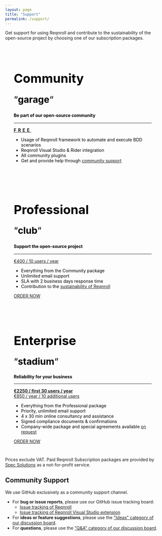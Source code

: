 ```yaml
---
layout: page
title: "Support"
permalink: /support/
---
```


Get support for using Reqnroll and contribute to the sustainability of the open-source project by choosing one of our subscription packages.

<div class="wp-block-columns alignwide is-layout-flex wp-container-core-columns-is-layout-1 wp-block-columns-is-layout-flex" style="margin-bottom:0">
<div class="wp-block-column has-surface-background-color has-text-color has-background has-link-color wp-elements-f52588acfeb0a7f605faad7802310c21 is-layout-flow wp-block-column-is-layout-flow" style="color:#000000;padding-top:2em;padding-right:2em;padding-bottom:2em;padding-left:2em">
<h2 class="wp-block-heading has-text-align-center" id="single" style="font-size:40px"><strong>Community</strong></h2>



<p class="has-text-align-center" style="font-size:30px;line-height:0.7">&#8220;<strong>garage</strong>&#8220;</p>



<p class="has-text-align-center has-normal-font-size" style="line-height:1.5"><strong>Be part of our open-source community</strong></p>



<hr class="wp-block-separator has-text-color has-css-opacity has-background is-style-wide" style="background-color:#000000;color:#000000"/>



<div class="wp-block-buttons is-horizontal is-content-justification-center is-layout-flex wp-container-core-buttons-is-layout-2 wp-block-buttons-is-layout-flex">
<div class="wp-block-button has-custom-width wp-block-button__width-100 has-custom-font-size has-x-large-font-size" style="letter-spacing:0.4em"><a class="free-button wp-block-button__link has-white-color has-secondary-background-color has-text-color has-background no-border-radius wp-element-button" href="https://github.com/reqnroll/Reqnroll" style="padding-top:28px;padding-bottom:28px" target="_blank" rel="noopener"><strong>FREE</strong></a></div>
</div>



<ul class="has-normal-font-size wp-block-list">
<li>Usage of Reqnroll framework to automate and execute BDD scenarios</li>



<li>Reqnroll Visual Studio &amp; Rider integration</li>



<li>All community plugins</li>



<li>Get and provide help through <a href="#community-support">community support</a></li>
</ul>
</div>



<div class="wp-block-column has-primary-background-color has-text-color has-background has-link-color wp-elements-f5330a7e1597ac45a0b417b25cdbcbda is-layout-flow wp-block-column-is-layout-flow" style="color:#000000;padding-top:2em;padding-right:2em;padding-bottom:2em;padding-left:2em">
<h2 class="wp-block-heading has-text-align-center" id="family" style="font-size:40px"><strong>Professional</strong></h2>



<p class="has-text-align-center" style="font-size:30px;line-height:0.7">&#8220;<strong>club</strong>&#8220;</p>



<p class="has-text-align-center has-normal-font-size" style="line-height:1.5"><strong>Support the open-source project</strong></p>



<hr class="wp-block-separator has-css-opacity is-style-wide"/>



<div class="wp-block-buttons is-horizontal is-content-justification-center is-layout-flex wp-container-core-buttons-is-layout-3 wp-block-buttons-is-layout-flex">
<div class="wp-block-button has-custom-width wp-block-button__width-100 has-custom-font-size subscription-button has-large-font-size"><a class="subscription-button subscription-professional-button wp-block-button__link no-border-radius wp-element-button" href="https://www.specsolutions.eu/orders/?p=SIPeV2cnSFqZso25&amp;package=Professional" style="padding-top:32px;padding-bottom:32px">€400 / 10 users / year</a></div>
</div>



<ul class="has-normal-font-size wp-block-list">
<li>Everything from the Community package</li>



<li>Unlimited email support</li>



<li>SLA with 2 business days response time</li>



<li>Contribution to the <a href="https://go.reqnroll.net/sustainability">sustainability of Reqnroll</a></li>
</ul>



<div class="wp-block-buttons is-horizontal is-content-justification-center is-layout-flex wp-container-core-buttons-is-layout-4 wp-block-buttons-is-layout-flex">
<div class="wp-block-button has-custom-width wp-block-button__width-50 subscription-button"><a class="subscription-button subscription-professional-button wp-block-button__link no-border-radius wp-element-button" href="https://www.specsolutions.eu/orders/?p=SIPeV2cnSFqZso25&amp;package=Professional">ORDER NOW</a></div>
</div>
</div>



<div class="wp-block-column has-hover-background-color has-text-color has-background has-link-color wp-elements-ceba5f8c0b1a62d891e4e3f1ae428613 is-layout-flow wp-block-column-is-layout-flow" style="color:#000000;padding-top:2em;padding-right:2em;padding-bottom:2em;padding-left:2em">
<h2 class="wp-block-heading has-text-align-center" id="patron" style="font-size:40px"><strong>Enterprise</strong></h2>



<p class="has-text-align-center" style="font-size:30px;line-height:0.7">&#8220;<strong>stadium</strong>&#8220;</p>



<p class="has-text-align-center has-normal-font-size"><strong>Reliability for your business</strong></p>



<hr class="wp-block-separator has-css-opacity is-style-wide"/>



<div class="wp-block-buttons is-horizontal is-content-justification-center is-layout-flex wp-container-core-buttons-is-layout-5 wp-block-buttons-is-layout-flex">
<div class="wp-block-button has-custom-width wp-block-button__width-100 subscription-button"><a class="subscription-button subscription-enterprise-button wp-block-button__link no-border-radius wp-element-button" href="https://www.specsolutions.eu/orders/?p=SIPeV2cnSFqZso25&amp;package=Enterprise"><strong class="has-large-font-size">€2250 / first 30 users / year</strong><br>€850 / year / 10 additional users</a></div>
</div>



<ul class="has-normal-font-size wp-block-list">
<li>Everything from the Professional package</li>



<li>Priority, unlimited email support</li>



<li>4 x 30 min online consultancy and assistance</li>



<li>Signed compliance documents &amp; confirmations</li>



<li>Company-wide package and special agreements available <a href="https://reqnroll.net/contact/">on request</a></li>
</ul>



<div class="wp-block-buttons is-horizontal is-content-justification-center is-layout-flex wp-container-core-buttons-is-layout-6 wp-block-buttons-is-layout-flex">
<div class="wp-block-button has-custom-width wp-block-button__width-50 subscription-button"><a class="subscription-button subscription-enterprise-button wp-block-button__link no-border-radius wp-element-button" href="https://www.specsolutions.eu/orders/?p=SIPeV2cnSFqZso25&amp;package=Enterprise">ORDER NOW</a></div>
</div>
</div>
</div>



<p class="has-text-align-right has-x-small-font-size">Prices exclude VAT. Paid Reqnroll Subscription packages are provided by <a href="https://www.specsolutions.eu/" target="_blank" rel="noreferrer noopener">Spec Solutions</a> as a not-for-profit service.</p>





## Community Support

We use GitHub exclusively as a community support channel.

*   For **bug or issue reports**, please use our GitHub issue tracking board:
    *   [Issue tracking of Reqnroll](https://github.com/reqnroll/Reqnroll/issues)
    *   [Issue tracking of Reqnroll Visual Studio extension](https://github.com/reqnroll/Reqnroll.VisualStudio/issues)
*   For **ideas or feature suggestions**, please use the ["Ideas" category of our discussion board](https://go.reqnroll.net/ideas).
*   For **questions**, please use the ["Q&A" category of our discussion board](https://go.reqnroll.net/qa).